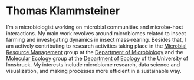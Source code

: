 # Thomas Klammsteiner

I’m a microbiologist working on microbial communities and microbe-host interactions. My main work revolves around microbiomes related to insect farming and investigating dynamics in insect mass-rearing. Besides that, I am actively contributing to research activities taking place in the [Microbial Resource Management](https://www.uibk.ac.at/en/microbiology/research/microbial-resource-management/) group at the [Department of Microbiology](https://www.uibk.ac.at/en/microbiology/) and the [Molecular Ecology](https://molecular-ecology.at/) group at the [Department of Ecology](https://www.uibk.ac.at/en/ecology/) of the University of Innsbruck. My interests include microbiome research, data science and visualization, and making processes more efficient in a sustainable way.

